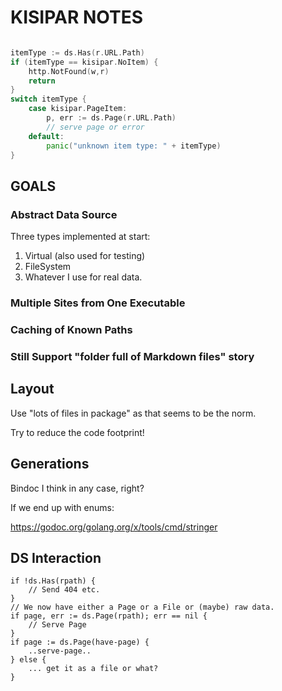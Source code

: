 # KISIPAR NOTES

```go

itemType := ds.Has(r.URL.Path)
if (itemType == kisipar.NoItem) {
    http.NotFound(w,r)
    return
}
switch itemType {
    case kisipar.PageItem:
        p, err := ds.Page(r.URL.Path)
        // serve page or error
    default:
        panic("unknown item type: " + itemType)
}

```

## GOALS

### Abstract Data Source

Three types implemented at start:

1. Virtual (also used for testing)
2. FileSystem
3. Whatever I use for real data.

### Multiple Sites from One Executable


### Caching of Known Paths

### Still Support "folder full of Markdown files" story

## Layout

Use "lots of files in package" as that seems to be the norm.

Try to reduce the code footprint!



## Generations

Bindoc I think in any case, right?

If we end up with enums:

https://godoc.org/golang.org/x/tools/cmd/stringer

## DS Interaction


    if !ds.Has(rpath) {
        // Send 404 etc.
    }
    // We now have either a Page or a File or (maybe) raw data.
    if page, err := ds.Page(rpath); err == nil {
        // Serve Page
    }
    if page := ds.Page(have-page) {
        ..serve-page..
    } else {
        ... get it as a file or what?
    }